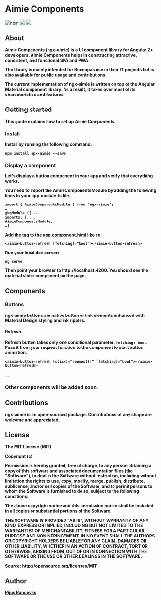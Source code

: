 # Aimie Components

![npm](https://aleen42.github.io/badges/src/npm.svg) ![](https://img.shields.io/npm/v/ngx-aimie) ![](https://img.shields.io/npm/dt/ngx-aimie) 

## About
<strong>Aimie Components (<strong>ngx-aimie</strong>) is a UI component library for Angular 2+ developers.
Aimie Components helps in constructing attractive, consistent, and functional SPA and PWA.

The library is mainly intended for Biomapas use in their IT projects but is also available for public usage and contributions.

The current implementation of ngx-aimie is written on top of the Angular Material component library. As a result, it takes over most of its characteristics and features.

## Getting started
This guide explains how to set up Aimie Components.

### Install
Install by running the following command:

```
npm install npx-aimie --save
```

### Display a component
Let's display a button component in your app and verify that everything works.

You need to import the AimieComponentsModule by adding the following lines to your app.module.ts file.

```
import { AimieComponentsModule } from 'ngx-aimie';
…
@NgModule ({....
imports: [...,
AimieComponentsModule,
…]
```

Add the <aimie-button-refresh> tag to the app.component.html like so:

```
<aimie-button-refresh [fetching]="bool"></aimie-button-refresh>
```

Run your local dev server:
```
ng serve
```

Then point your browser to http://localhost:4200.
You should see the material slider component on the page.

## Components
### Buttons
<strong>ngx-aimie</strong> buttons are native button or link elements enhanced with Material Design styling and ink ripples.

#### Refresh

Refresh button takes only one conditional parameter: `fetching: bool`.
Pass it from your request function to the component to start button animation.

```
<aimie-button-refresh (click)="request()" [fetching]="bool"></aimie-button-refresh>
```

...

### Other components will be added soon.

## Contributions
<strong>ngx-aimie</strong> is an open-sourced package. Contributions of any shape are welcome and appreciated.

## License
The MIT License (MIT)

Copyright (c)

Permission is hereby granted, free of charge, to any person obtaining a copy of this software and associated documentation files (the "Software"), to deal in the Software without restriction, including without limitation the rights to use, copy, modify, merge, publish, distribute, sublicense, and/or sell copies of the Software, and to permit persons to whom the Software is furnished to do so, subject to the following conditions:

The above copyright notice and this permission notice shall be included in all copies or substantial portions of the Software.

THE SOFTWARE IS PROVIDED "AS IS", WITHOUT WARRANTY OF ANY KIND, EXPRESS OR IMPLIED, INCLUDING BUT NOT LIMITED TO THE WARRANTIES OF MERCHANTABILITY, FITNESS FOR A PARTICULAR PURPOSE AND NONINFRINGEMENT. IN NO EVENT SHALL THE AUTHORS OR COPYRIGHT HOLDERS BE LIABLE FOR ANY CLAIM, DAMAGES OR OTHER LIABILITY, WHETHER IN AN ACTION OF CONTRACT, TORT OR OTHERWISE, ARISING FROM, OUT OF OR IN CONNECTION WITH THE SOFTWARE OR THE USE OR OTHER DEALINGS IN THE SOFTWARE.

Source: http://opensource.org/licenses/MIT

## Author
[Pijus Rancevas](https://github.com/pijus-r)
